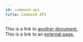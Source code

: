 ```yaml
---
id: command-api
title: Command API
---
```


This is a link to [another document.](doc3.md)  
This is a link to an [external page.](http://www.example.com)
